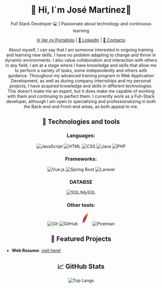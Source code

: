 <div align="center">

  <h1>👋 Hi, I´m José Martínez👤</h1>

  <p>Full Stack Developer 💻 | Passionate about technology and continuous learning</p>

  <p>
    <a href="https://josemartinez98.github.io/CV2/" target="_blank">🌐 Ver mi Portafolio</a> |
    <a href="https://www.linkedin.com/in/JoseMartinezGz98/" target="_blank">🔗 LinkedIn</a> |
    <a href="mailto:josemartinez98dev@gmail.com">📧 Contacto</a>
  </p>
  <p>About myself, I can say that I am someone interested in ongoing training and learning new skills. I have no problem adapting to change and thrive in dynamic environments. I also value collaboration and interaction with others in any field.
I am at a stage where I have knowledge and skills that allow me to perform a variety of tasks, some independently and others with guidance. Throughout my advanced training program in Web Application Development, as well as during company internships and my personal projects, I have acquired knowledge and skills in different technologies. This doesn't make me an expert, but it does make me capable of working with them and continuing to perfect them.
I currently work as a Full-Stack developer, although I am open to specializing and professionalizing in both the Back-end and Front-end areas, as both appeal to me.</p>
  
  <h2>🧰 Technologies and tools</h2>

  <h3>Languages:</h3>
  <p>
    <img src="https://cdn.jsdelivr.net/gh/devicons/devicon/icons/javascript/javascript-original.svg" alt="JavaScript" width="40" height="40"/>
    <img src="https://cdn.jsdelivr.net/gh/devicons/devicon/icons/html5/html5-original.svg" alt="HTML" width="40" height="40"/>
    <img src="https://cdn.jsdelivr.net/gh/devicons/devicon/icons/css3/css3-original.svg" alt="CSS" width="40" height="40"/>
    <img src="https://cdn.jsdelivr.net/gh/devicons/devicon/icons/java/java-original.svg" alt="Java" width="40" height="40"/>
    <img src="https://cdn.jsdelivr.net/gh/devicons/devicon/icons/php/php-original.svg" alt="PHP" width="40" height="40"/>
  </p>

  <h3>Frameworks:</h3>
  <p>
    <img src="https://cdn.jsdelivr.net/gh/devicons/devicon/icons/vuejs/vuejs-original.svg" alt="Vue.js" width="40" height="40"/>
    <img src="https://cdn.jsdelivr.net/gh/devicons/devicon/icons/spring/spring-original.svg" alt="Spring Boot" width="40" height="40"/>
    <img src="https://upload.wikimedia.org/wikipedia/commons/9/9a/Laravel.svg" alt="Laravel" width="40" height="40"/>
  </p>
  <h3>DATABSE</h3>
  <P>    
    <img src="https://cdn.jsdelivr.net/gh/devicons/devicon/icons/mysql/mysql-original.svg" alt="SQL/MySQL" width="40" height="40"/>
  </P>
  <h3>Other tools:</h3>
  <p>
    <img src="https://cdn.jsdelivr.net/gh/devicons/devicon/icons/git/git-original.svg" alt="Git" width="40" height="40"/>
    <img src="https://cdn.jsdelivr.net/gh/devicons/devicon/icons/github/github-original.svg" alt="GitHub" width="40" height="40"/>
    <img src="https://raw.githubusercontent.com/devicons/devicon/master/icons/apache/apache-original.svg" alt="XAMPP/Apache" width="40" height="40"/>
    <img src="https://cdn.jsdelivr.net/gh/devicons/devicon/icons/postman/postman-original.svg" alt="Postman" width="40" height="40"/>
  </p>

  <h2>📌 Featured Projects</h2>
  <ul align="left">
    <li><strong>Web Resume</strong>: <a href="https://josemartinez98.github.io/CV2/" target="_blank"> visit here!</a></li>
  </ul>

  <h2>📈 GitHub Stats</h2>
  <img src="https://github-readme-stats.vercel.app/api/top-langs/?username=josemartinez98&layout=compact" alt="Top Langs" />
